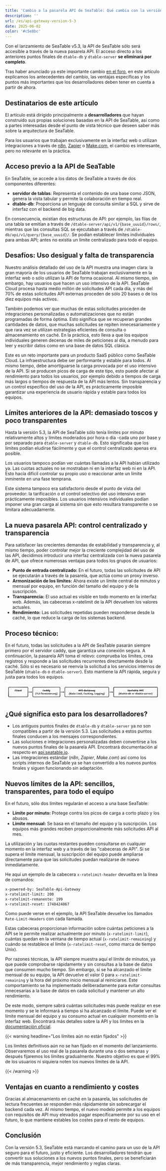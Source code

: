 ```yaml
---
title: 'Cambio a la pasarela API de SeaTable: Qué cambia con la versión 5.3'
description: ''
url: /es/api-gateway-version-5-3
date: 2025-06-02
color: '#c5e8bc'
---
```


Con el lanzamiento de SeaTable v5.3, la API de SeaTable sólo será accesible a través de la nueva pasarela API. El acceso directo a los anteriores puntos finales de `dtable-db` y `dtable-server` **se eliminará por completo**.

Tras haber anunciado ya este importante cambio [en el foro](https://forum.seatable.com/t/important-changes-to-the-seatable-cloud-api-in-version-5-3/6677), en este artículo explicamos los antecedentes del cambio, las ventajas específicas y los puntos más importantes que los desarrolladores deben tener en cuenta a partir de ahora.

## Destinatarios de este artículo

El artículo está dirigido principalmente a **desarrolladores** que hayan construido sus propias soluciones basadas en la API de SeaTable, así como a partes interesadas desde el punto de vista técnico que deseen saber más sobre la arquitectura de SeaTable.

Para los usuarios que trabajan exclusivamente en la interfaz web o utilizan integraciones a través de [n8n](https://n8n.io/integrations/seatable/), [Zapier](https://zapier.com/apps/seatable/integrations) o [Make.com](https://www.make.com/en/integrations/seatable), el cambio es interesante, pero no relevante en la práctica.

## Acceso previo a la API de SeaTable

En SeaTable, se accede a los datos de SeaTable a través de dos componentes diferentes:

- **servidor de tablas**: Representa el contenido de una base como JSON, genera la vista tabular y permite la colaboración en tiempo real.
- **dtable-db**: Proporciona un lenguaje de consulta similar a SQL y sirve de interfaz con el backend de big data.

En consecuencia, existían dos estructuras de API: por ejemplo, las filas de una tabla se emitían a través de `/dtable-server/api/v1/{base_uuuid}/rows/`, mientras que las consultas SQL se ejecutaban a través de `/dtable-db/api/v1/query/{base_uuuid}/`. Se podían establecer límites individuales para ambas API; antes no existía un límite centralizado para todo el equipo.

## Desafíos: Uso desigual y falta de transparencia

Nuestro análisis detallado del uso de la API muestra una imagen clara: la gran mayoría de los usuarios de SeaTable trabajan exclusivamente en la interfaz web o sólo utilizan la API de forma ocasional. Al mismo tiempo, sin embargo, hay usuarios que hacen un uso intensivo de la API. SeaTable Cloud procesa hasta medio millón de solicitudes API cada día, y más del 70% de estas solicitudes API externas proceden de sólo 20 bases o de los diez equipos más activos.

También podemos ver que muchas de estas solicitudes proceden de integraciones personalizadas o automatizaciones que no están programadas de forma óptima. Esto significa que se recuperan grandes cantidades de datos, que muchas solicitudes se repiten innecesariamente y que rara vez se utilizan estrategias eficientes de consulta o almacenamiento en caché. En la práctica, esto lleva a que los equipos individuales generen decenas de miles de peticiones al día, a menudo para leer y escribir datos como en una base de datos SQL clásica.

Este es un reto importante para un producto SaaS público como SeaTable Cloud. La infraestructura debe ser performante y estable para todos. Al mismo tiempo, debe amortiguarse la carga provocada por el uso intensivo de la API. Si se producen picos de carga de este tipo, esto puede afectar al rendimiento para todos los usuarios, por ejemplo debido a tiempos de carga más largos o tiempos de respuesta de la API más lentos. Sin transparencia y un control específico del uso de la API, es prácticamente imposible garantizar una experiencia de usuario rápida y estable para todos los equipos.

## Límites anteriores de la API: demasiado toscos y poco transparentes

Hasta la versión 5.3, la API de SeaTable sólo tenía límites por minuto relativamente altos y límites moderados por hora o día -cada uno por base y por separado para `dtable-server` y `dtable-db`. Esto significaba que los límites podían eludirse fácilmente y que el control centralizado apenas era posible.

Los usuarios tampoco podían ver cuántas llamadas a la API habían utilizado ya. Las cuotas actuales no se mostraban ni en la interfaz web ni en la API. Esto hacía difícil controlar su propio uso o reaccionar ante un límite inminente en una fase temprana.

Este sistema tampoco era satisfactorio desde el punto de vista del proveedor: la tarificación o el control selectivo del uso intensivo eran prácticamente imposibles. Los usuarios intensivos individuales podían imponer una gran carga al sistema sin que esto resultara transparente o se limitara adecuadamente.

## La nueva pasarela API: control centralizado y transparencia

Para satisfacer las crecientes demandas de estabilidad y transparencia y, al mismo tiempo, poder controlar mejor la creciente complejidad del uso de las API, decidimos introducir una interfaz centralizada con la nueva pasarela de API, que ofrece numerosas ventajas para todos los grupos de usuarios:

- **Punto de entrada centralizado:** En el futuro, todas las solicitudes de API se ejecutarán a través de la pasarela, que actúa como un proxy inverso.
- **Armonización de los límites:** Ahora existe un límite central de minutos y mensual por equipo, en función del tamaño del equipo y de la suscripción.
- **Transparencia:** El uso actual es visible en todo momento en la interfaz web. Además, las cabeceras x-ratelimit de la API devuelven los valores actuales.
- **Rendimiento:** Las solicitudes repetidas pueden responderse desde la caché, lo que reduce la carga de los sistemas backend.

## Proceso técnico:

En el futuro, todas las solicitudes a la API de SeaTable pasarán siempre primero por el servidor caddy, que garantiza una conexión segura. A continuación, la pasarela API toma el relevo: comprueba los límites, crea registros y responde a las solicitudes recurrentes directamente desde la caché. Sólo si es necesario se reenvía la solicitud a los servicios internos de SeaTable (`dtable-db` o `dtable-server`). Esto mantiene la API rápida, segura y justa para todos los equipos.

![Configuración técnica de la pasarela API](technical-setup.png)

## ¿Qué significa esto para los desarrolladores?

- Los antiguos puntos finales de `dtable-db` y `dtable-server` ya no son compatibles a partir de la versión 5.3. Las solicitudes a estos puntos finales conducen a los mensajes correspondientes.
- Las soluciones e integraciones personalizadas deben convertirse a los nuevos puntos finales de la pasarela API. Encontrará documentación al respecto en [api.seatable.io](https://api.seatable.io).
- Las integraciones estándar (_n8n_, _Zapier_, _Make.com_) así como los scripts internos de SeaTable ya se han convertido a los nuevos puntos finales y siguen funcionando sin adaptación.

## Nuevos límites de la API: sencillos, transparentes, para todo el equipo

En el futuro, sólo dos límites regularán el acceso a una base SeaTable:

- **Límite por minuto:** Protege contra los picos de carga a corto plazo y los abusos.
- **Límite mensual:** Se basa en el tamaño del equipo y la suscripción. Los equipos más grandes reciben proporcionalmente más solicitudes API al mes.

La utilización y las cuotas restantes pueden consultarse en cualquier momento en la interfaz web y a través de las "cabeceras de API". Si se supera el límite mensual, la suscripción del equipo puede ampliarse directamente para que las solicitudes puedan realizarse de nuevo inmediatamente.

He aquí un ejemplo de la cabecera `x-ratelimit-header` devuelta en la línea de comandos:

```
x-powered-by: SeaTable-Api-Gateway
x-ratelimit-limit: 200
x-ratelimit-remanente: 199
x-ratelimit-reset: 1748424867
```

Como puede verse en el ejemplo, la API SeaTable devuelve los llamados `Rate-Limit-Headers` con cada llamada.

Estas cabeceras proporcionan información sobre cuántas peticiones a la API se le permite realizar actualmente por minuto (`x-ratelimit-limit`), cuántas quedan en la ventana de tiempo actual (`x-ratelimit-remaining`) y cuándo se restablece el límite (`x-ratelimit-reset`, como marca de tiempo Unix).

Por razones técnicas, la API siempre muestra aquí el límite de minutos, ya que puede comprobarse rápidamente y sin consultas a la base de datos que consumen mucho tiempo. Sin embargo, si se ha alcanzado el límite mensual de su equipo, la API devuelve el valor 0 para `x-ratelimit-remaining` y la hora del próximo inicio mensual al reiniciarse. Este comportamiento se ha implementado deliberadamente para evitar consultas innecesarias a la base de datos en cada solicitud y mantener un alto rendimiento.

De este modo, siempre sabrá cuántas solicitudes más puede realizar en ese momento y se le informará a tiempo si ha alcanzado el límite. Puede ver el límite mensual del equipo y su consumo actual en cualquier momento en la interfaz web. Encontrará más detalles sobre la API y los límites en la [documentación oficial](https://api.seatable.io).

{{< warning headline="Los límites aún no están fijados" >}}

Los límites definitivos aún no se han fijado en el momento del lanzamiento. Observaremos el uso real de la pasarela durante una o dos semanas y después fijaremos los límites gradualmente. Nuestro objetivo es que el 99% de los usuarios ni siquiera noten los nuevos límites de la API.

{{< /warning >}}

## Ventajas en cuanto a rendimiento y costes

Gracias al almacenamiento en caché en la pasarela, las solicitudes de lectura frecuentes se responden más rápidamente sin sobrecargar el backend cada vez. Al mismo tiempo, el nuevo modelo permite a los equipos con requisitos de API muy elevados pagar específicamente por su uso en el futuro, lo que mantiene estables los costes para el resto de equipos.

## Conclusión

Con la versión 5.3, SeaTable está marcando el camino para un uso de la API seguro para el futuro, justo y eficiente. Los desarrolladores tendrán que convertir sus soluciones a los nuevos puntos finales, pero se beneficiarán de más transparencia, mejor rendimiento y reglas claras.
